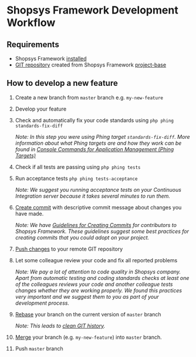 # Shopsys Framework Development Workflow

## Requirements
* Shopsys Framework [installed](/docs/installation/installation-guide.md)
* [GIT repository](https://git-scm.com/book/en/v2/Git-Basics-Getting-a-Git-Repository) created from Shopsys Framework [project-base](https://github.com/shopsys/project-base/)

## How to develop a new feature
1. Create a new branch from `master` branch e.g. `my-new-feature`
1. Develop your feature
1. Check and automatically fix your code standards using `php phing standards-fix-diff`

    *Note: In this step you were using Phing target `standards-fix-diff`.
    More information about what Phing targets are and how they work can be found in [Console Commands for Application Management (Phing Targets)](/docs/introduction/console-commands-for-application-management-phing-targets.md)*
1. Check if all tests are passing using `php phing tests`
1. Run acceptance tests `php phing tests-acceptance`

    *Note: We suggest you running acceptance tests on your Continuous Integration server because it takes several minutes to run them.*
1. [Create commit](https://git-scm.com/docs/git-commit) with descriptive commit message about changes you have made.

    *Note: We have [Guidelines for Creating Commits](/docs/contributing/guidelines-for-creating-commits.md) for contributors to Shopsys Framework.
    These guidelines suggest some best practices for creating commits that you could adopt on your project.*
1. [Push changes](https://git-scm.com/docs/git-push) to your remote GIT repository
1. Let some colleague review your code and fix all reported problems

    *Note: We pay a lot of attention to code quality in Shopsys company.
    Apart from automatic testing and coding standards checks at least one of the colleagues reviews your code and another colleague tests changes whether they are working properly.
    We found this practices very important and we suggest them to you as part of your development process.*
1. [Rebase](https://git-scm.com/docs/git-rebase) your branch on the current version of `master` branch

    *Note: This leads to [clean GIT history](https://blog.shopsys.com/keep-your-git-history-clean-with-minimum-effort-4b86b5619b1).*
1. [Merge](https://git-scm.com/docs/git-merge) your branch (e.g. `my-new-feature`) into `master` branch.
1. Push `master` branch